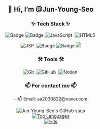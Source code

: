 <h2 align="center">👋 Hi, I’m @Jun-Young-Seo</h2>

<h3 align="center">✨ Tech Stack ✨</h3>

<div align="center">
  
  ![Badge](https://img.shields.io/badge/Java-ED8B00?style=for-the-badge&logo=openjdk&logoColor=white)
  ![Badge](https://img.shields.io/badge/Python-3776AB?style=for-the-badge&logo=python&logoColor=white)
  <img src="https://img.shields.io/badge/javascript-F7DF1E.svg?style=for-the-badge&logo=javascript&logoColor=20232a" alt="JavaScript">&nbsp;
  <img src="https://img.shields.io/badge/html5-E34F26.svg?style=for-the-badge&logo=html5&logoColor=white" alt="HTML5">&nbsp;
</div>
<div align="center">

  <img src="https://img.shields.io/badge/jsp-green?style=for-the-badge" alt="JSP">&nbsp;
  ![Badge](https://img.shields.io/badge/React-61DAFB?style=for-the-badge&logo=React&logoColor=white)
  ![Badge](https://img.shields.io/badge/Android-3DDC84?style=for-the-badge&logo=android&logoColor=white)
  <img src="https://img.shields.io/badge/Spring-6DB33F?style=for-the-badge&logo=Spring&logoColor=white">

</div>


<h3 align="center">🛠 Tools 🛠</h3>
<div align="center">
  <img src="https://img.shields.io/badge/git-F05033.svg?style=for-the-badge&logo=git&logoColor=white" alt="Git">&nbsp;
  <img src="https://img.shields.io/badge/github-181717.svg?style=for-the-badge&logo=github&logoColor=white" alt="GitHub">&nbsp;
  <img src="https://img.shields.io/badge/Notion-F3F3F3.svg?style=for-the-badge&logo=notion&logoColor=black" alt="Notion">&nbsp;
</div>


<h3 align="center">📫 For contact me 📫</h3>
<p align="center">
  - 📫 Email: aa2030822@naver.com
</p>

<div align="center">
  <img src="https://github-readme-stats.vercel.app/api?username=Jun-Young-Seo&show_icons=true&theme=radical" alt="Jun-Young-Seo's GitHub stats">
</div>
<div align="center">
  <a href="https://github.com/anuraghazra/github-readme-stats">
    <img src="https://github-readme-stats.vercel.app/api/top-langs/?username=Jun-Young-Seo&layout=compact" alt="Top Languages">
  </a>
</div>

<div align="center">
  <a href="https://hits.seeyoufarm.com">
    <img src="https://hits.seeyoufarm.com/api/count/incr/badge.svg?url=https%3A%2F%2Fgithub.com%2Flhjbg0821&count_bg=%2379C83D&title_bg=%23555555&icon=&icon_color=%23E7E7E7&title=hits&edge_flat=false" alt="Hits">
  </a>
</div>
